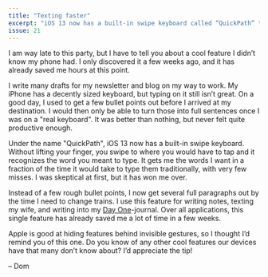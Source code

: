 ```yaml
---
title: "Texting faster"
excerpt: "iOS 13 now has a built-in swipe keyboard called “QuickPath” that is much faster than typing individual letters."
issue: 21
---
```

I am way late to this party, but I have to tell you about a cool feature I didn’t know my phone had. I only discovered it a few weeks ago, and it has already saved me hours at this point.

I write many drafts for my newsletter and blog on my way to work. My iPhone has a decently sized keyboard, but typing on it still isn’t great. On a good day, I used to get a few bullet points out before I arrived at my destination. I would then only be able to turn those into full sentences once I was on a "real keyboard". It was better than nothing, but never felt quite productive enough.

Under the name "QuickPath", iOS 13 now has a built-in swipe keyboard. Without lifting your finger, you swipe to where you would have to tap and it recognizes the word you meant to type. It gets me the words I want in a fraction of the time it would take to type them traditionally, with very few misses. I was skeptical at first, but it has won me over.

Instead of a few rough bullet points, I now get several full paragraphs out by the time I need to change trains. I use this feature for writing notes, texting my wife, and writing into my [Day One](https://dayoneapp.com)-journal. Over all applications, this single feature has already saved me a lot of time in a few weeks.

Apple is good at hiding features behind invisible gestures, so I thought I’d remind you of this one. Do you know of any other cool features our devices have that many don’t know about? I’d appreciate the tip!

– Dom
